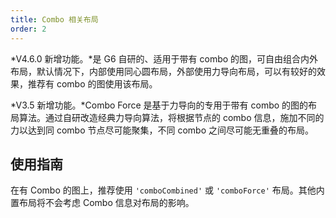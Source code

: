 ```yaml
---
title: Combo 相关布局
order: 2
---
```


*V4.6.0 新增功能。*是 G6 自研的、适用于带有 combo 的图，可自由组合内外布局，默认情况下，内部使用同心圆布局，外部使用力导向布局，可以有较好的效果，推荐有 combo 的图使用该布局。

*V3.5 新增功能。*Combo Force 是基于力导向的专用于带有 combo 的图的布局算法。通过自研改造经典力导向算法，将根据节点的 combo 信息，施加不同的力以达到同 combo 节点尽可能聚集，不同 combo 之间尽可能无重叠的布局。

## 使用指南

在有 Combo 的图上，推荐使用 `'comboCombined'` 或 `'comboForce'` 布局。其他内置布局将不会考虑 Combo 信息对布局的影响。
